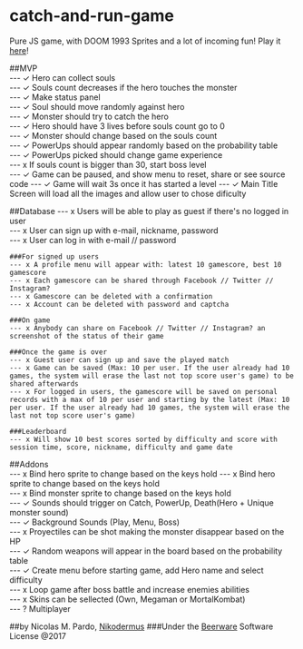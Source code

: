 # catch-and-run-game
Pure JS game, with DOOM 1993 Sprites and a lot of incoming fun! Play it [here](http://game.dakio.co)! 

##MVP   
--- ✓ Hero can collect souls   
--- ✓ Souls count decreases if the hero touches the monster   
--- ✓ Make status panel   
--- ✓ Soul should move randomly against hero   
--- ✓ Monster should try to catch the hero   
--- ✓ Hero should have 3 lives before souls count go to 0   
--- ✓ Monster should change based on the souls count   
--- ✓ PowerUps should appear randomly based on the probability table   
--- ✓ PowerUps picked should change game experience   
--- x If souls count is bigger than 30, start boss level   
--- ✓ Game can be paused, and show menu to reset, share or see source code
--- ✓ Game will wait 3s once it has started a level
--- ✓ Main Title Screen will load all the images and allow user to chose dificulty

##Database
--- x Users will be able to play as guest if there's no logged in user    
--- x User can sign up with e-mail, nickname, password     
--- x User can log in with e-mail // password    

    ###For signed up users
    --- x A profile menu will appear with: latest 10 gamescore, best 10 gamescore    
    --- x Each gamescore can be shared through Facebook // Twitter // Instagram?    
    --- x Gamescore can be deleted with a confirmation
    --- x Account can be deleted with password and captcha

    ###On game
    --- x Anybody can share on Facebook // Twitter // Instagram? an screenshot of the status of their game    

    ###Once the game is over
    --- x Guest user can sign up and save the played match  
    --- x Game can be saved (Max: 10 per user. If the user already had 10 games, the system will erase the last not top score user's game) to be shared afterwards
    --- x For logged in users, the gamescore will be saved on personal records with a max of 10 per user and starting by the latest (Max: 10 per user. If the user already had 10 games, the system will erase the last not top score user's game)     

    ###Leaderboard
    --- x Will show 10 best scores sorted by difficulty and score with session time, score, nickname, difficulty and game date 


##Addons   
--- x Bind hero sprite to change based on the keys hold
--- x Bind hero sprite to change based on the keys hold   
--- x Bind monster sprite to change based on the keys hold   
--- ✓ Sounds should trigger on Catch, PowerUp, Death(Hero + Unique monster sound)   
--- ✓ Background Sounds (Play, Menu, Boss)   
--- x Proyectiles can be shot making the monster disappear based on the HP   
--- ✓ Random weapons will appear in the board based on the probability table   
--- ✓ Create menu before starting game, add Hero name and select difficulty   
--- x Loop game after boss battle and increase enemies abilities    
--- x Skins can be sellected (Own, Megaman or MortalKombat)   
--- ? Multiplayer 

##by Nicolas M. Pardo, [Nikodermus](http://nikodermus.media)
###Under the [Beerware](https://spdx.org/licenses/Beerware.html) Software License @2017
